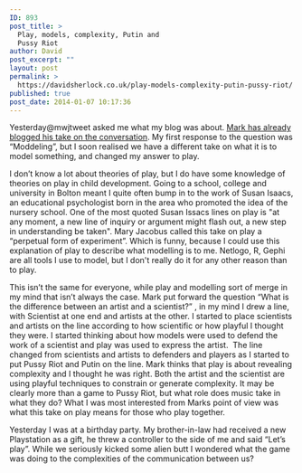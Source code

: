 ```yaml
---
ID: 893
post_title: >
  Play, models, complexity, Putin and
  Pussy Riot
author: David
post_excerpt: ""
layout: post
permalink: >
  https://davidsherlock.co.uk/play-models-complexity-putin-pussy-riot/
published: true
post_date: 2014-01-07 10:17:36
---
```

Yesterday@mwjtweet asked me what my blog was about. <a href="http://dailyimprovisation.blogspot.co.uk/2014/01/playfulness-and-mindfulness.html?">Mark has already blogged his take on the conversation</a>. My first response to the question was “Moddeling”, but I soon realised we have a different take on what it is to model something, and changed my answer to play.

I don’t know a lot about theories of play, but I do have some knowledge of theories on play in child development. Going to a school, college and university in Bolton meant I quite often bump in to the work of Susan Isaacs, an educational psychologist born in the area who promoted the idea of the nursery school. One of the most quoted Susan Issacs lines on play is "at any moment, a new line of inquiry or argument might flash out, a new step in understanding be taken". Mary Jacobus called this take on play a “perpetual form of experiment”. Which is funny, because I could use this explanation of play to describe what modelling is to me. Netlogo, R, Gephi are all tools I use to model, but I don't really do it for any other reason than to play.

This isn’t the same for everyone, while play and modelling sort of merge in my mind that isn’t always the case. Mark put forward the question “What is the difference between an artist and a scientist?” , in my mind I drew a line, with Scientist at one end and artists at the other. I started to place scientists and artists on the line according to how scientific or how playful I thought they were. I started thinking about how models were used to defend the work of a scientist and play was used to express the artist.  The line changed from scientists and artists to defenders and players as I started to put Pussy Riot and Putin on the line. Mark thinks that play is about revealing complexity and I thought he was right. Both the artist and the scientist are using playful techniques to constrain or generate complexity. It may be clearly more than a game to Pussy Riot, but what role does music take in what they do? What I was most interested from Marks point of view was what this take on play means for those who play together.

Yesterday I was at a birthday party. My brother-in-law had received a new Playstation as a gift, he threw a controller to the side of me and said “Let’s play”. While we seriously kicked some alien butt I wondered what the game was doing to the complexities of the communication between us?